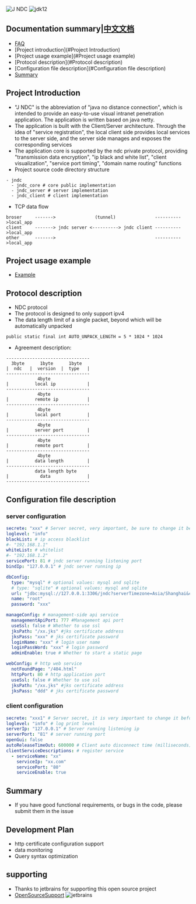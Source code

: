 ![J NDC](https://s1.ax1x.com/2020/11/04/B6HETJ.png)
![jdk12](https://img.shields.io/badge/jdk-8-orange.svg)


## Documentation summary|[中文文档](https://github.com/qiweiview/jndc/blob/master/README_zh_cn.md)
* [FAQ](https://github.com/qiweiview/jndc/blob/master/QA.md)
* [Project introduction](#Project Introduction)
* [Project usage example](#Project usage example)
* [Protocol description](#Protocol description)
* [Configuration file description](#Configuration file description)
* [Summary](#Summary)



## Project Introduction
* "J NDC" is the abbreviation of "java no distance connection", which is intended to provide an easy-to-use visual intranet penetration application. The application is written based on java netty.
* The application is built with the Client/Server architecture. Through the idea of "service registration", the local client side provides local services to the server side, and the server side manages and exposes the corresponding services
* The application core is supported by the ndc private protocol, providing "transmission data encryption", "ip black and white list", "client visualization", "service port timing", "domain name routing" functions
* Project source code directory structure
```
- jndc
  - jndc_core # core public implementation
  - jndc_server # server implementation
  - jndc_client # client implementation
```

* TCP data flow
```
broser     ------->               (tunnel)               ---------->local_app
client     -------> jndc server <----------> jndc client ---------->local_app
other      ------->                                      ---------->local_app
```

## Project usage example
* [Example](https://github.com/qiweiview/jndc/blob/master/tutorial.md)


## Protocol description
* NDC protocol
* The protocol is designed to only support ipv4
* The data length limit of a single packet, beyond which will be automatically unpacked
```
public static final int AUTO_UNPACK_LENGTH = 5 * 1024 * 1024
```

* Agreement description:
```
--------------------------------
  3byte      1byte      1byte
|  ndc   |  version  |  type   |
--------------------------------
            4byte
|          local ip            |
--------------------------------
            4byte
|          remote ip           |
--------------------------------
            4byte
|          local port          |
--------------------------------
            4byte
|          server port         |
--------------------------------
            4byte
|          remote port         |
--------------------------------
            4byte
|          data length         |
--------------------------------
           data length byte
|            data              |
--------------------------------
```
## Configuration file description

### server configuration
````yaml
secrete: "xxx" # Server secret, very important, be sure to change it before use
loglevel: "info"
blackList: # ip access blacklist
#- "192.168.1.1"
whiteList: # whitelist
#- "192.168.1.2"
servicePort: 81 # jndc server running listening port
bindIp: "127.0.0.1" # jndc server running ip

dbConfig:
  type: "mysql" # optional values: mysql and sqlite
  # type: "sqlite" # optional values: mysql and sqlite
  url: "jdbc:mysql://127.0.0.1:3306/jndc?serverTimezone=Asia/Shanghai&characterEncoding=utf8&useSSL=false&allowPublicKeyRetrieval=true"
  name: "root"
  password: "xxx"

manageConfig: # management-side api service
  managementApiPort: 777 #Management api port
  useSsl: false # Whether to use ssl
  jksPath: "/xx.jks" #jks certificate address
  jksPass: "xxx" # jks certificate password
  loginName: "xxx" # login user name
  loginPassWord: "xxx" # login password
  adminEnable: true # Whether to start a static page

webConfig: # http web service
  notFoundPage: "/404.html"
  httpPort: 80 # http application port
  useSsl: false # Whether to use ssl
  jksPath: "/xx.jks" #jks certificate address
  jksPass: "ddd" # jks certificate password
````

### client configuration
````yaml
secrete: "xxx1" # Server secret, it is very important to change it before use
loglevel: "info" # log print level
serverIp: "127.0.0.1" # Server running listening ip
serverPort: "81" # server running port
openGui: false
autoReleaseTimeOut: 600000 # Client auto disconnect time (milliseconds)
clientServiceDescriptions: # register service
  - serviceName: "xx"
    serviceIp: "xx.com"
    servicePort: "80"
    serviceEnable: true
````

## Summary
* If you have good functional requirements, or bugs in the code, please submit them in the issue

## Development Plan
* http certificate configuration support
* data monitoring
* Query syntax optimization

## supporting
* Thanks to jetbrains for supporting this open source project
* [OpenSourceSupport](https://jb.gg/OpenSourceSupport)
![jetbrains](https://resources.jetbrains.com/storage/products/company/brand/logos/jb_beam.png?_ga=2.159595956.84150952.1649035676-1273448.1647342519&_gl=1*1v0d1hp*_ga*MTI3MzQ0OC4xNjQ3MzQyNTE5*_ga_V0XZL7QHEB*MTY0OTAzNTY3NS4xLjEuMTY0OTAzODA2Ni42MA..)



